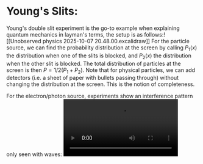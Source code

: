 # Young's Slits:

Young's double slit experiment is the go-to example when explaining quantum mechanics in layman's terms, the setup is as follows:![[Unobserved physics 2025-10-07 20.48.00.excalidraw]]
For the particle source, we can find the probability distribution at the screen by calling $P_1(x)$ the distribution when one of the slits is blocked, and $P_2(x)$ the distribution when the other slit is blocked. The total distribution of particles at the screen is then $P=1/2(P_1+P_2)$. Note that for physical particles, we can add detectors (i.e. a sheet of paper with bullets passing through) without changing the distribution at the screen. This is the notion of completeness.

For the electron/photon source, experiments show an interference pattern only seen with waves:
![](Double_slit_experiment.webm)
